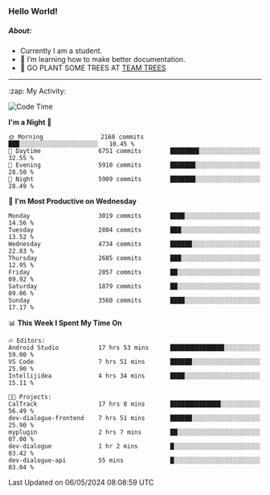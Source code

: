 ### Hello World!

##### About:
- Currently I am a student.
- 🌱 I’m learning how to make better documentation.
- 🌱 GO PLANT SOME TREES AT [TEAM TREES](https://teamtrees.org/)

---
  <summary>:zap: My Activity:</summary>
  
<!--START_SECTION:waka-->
![Code Time](http://img.shields.io/badge/Code%20Time-1%2C369%20hrs%2044%20mins-blue)

**I'm a Night 🦉** 

```text
🌞 Morning                2168 commits        ███░░░░░░░░░░░░░░░░░░░░░░   10.45 % 
🌆 Daytime                6751 commits        ████████░░░░░░░░░░░░░░░░░   32.55 % 
🌃 Evening                5910 commits        ███████░░░░░░░░░░░░░░░░░░   28.50 % 
🌙 Night                  5909 commits        ███████░░░░░░░░░░░░░░░░░░   28.49 % 
```
📅 **I'm Most Productive on Wednesday** 

```text
Monday                   3019 commits        ████░░░░░░░░░░░░░░░░░░░░░   14.56 % 
Tuesday                  2804 commits        ███░░░░░░░░░░░░░░░░░░░░░░   13.52 % 
Wednesday                4734 commits        ██████░░░░░░░░░░░░░░░░░░░   22.83 % 
Thursday                 2685 commits        ███░░░░░░░░░░░░░░░░░░░░░░   12.95 % 
Friday                   2057 commits        ██░░░░░░░░░░░░░░░░░░░░░░░   09.92 % 
Saturday                 1879 commits        ██░░░░░░░░░░░░░░░░░░░░░░░   09.06 % 
Sunday                   3560 commits        ████░░░░░░░░░░░░░░░░░░░░░   17.17 % 
```


📊 **This Week I Spent My Time On** 

```text
🔥 Editors: 
Android Studio           17 hrs 53 mins      ███████████████░░░░░░░░░░   59.00 % 
VS Code                  7 hrs 51 mins       ██████░░░░░░░░░░░░░░░░░░░   25.90 % 
Intellijidea             4 hrs 34 mins       ████░░░░░░░░░░░░░░░░░░░░░   15.11 % 

🐱‍💻 Projects: 
CalTrack                 17 hrs 8 mins       ██████████████░░░░░░░░░░░   56.49 % 
dev-dialogue-frontend    7 hrs 51 mins       ██████░░░░░░░░░░░░░░░░░░░   25.90 % 
myplugin                 2 hrs 7 mins        ██░░░░░░░░░░░░░░░░░░░░░░░   07.00 % 
dev-dialogue             1 hr 2 mins         █░░░░░░░░░░░░░░░░░░░░░░░░   03.42 % 
dev-dialogue-api         55 mins             █░░░░░░░░░░░░░░░░░░░░░░░░   03.04 % 
```


 Last Updated on 06/05/2024 08:08:59 UTC
<!--END_SECTION:waka-->
